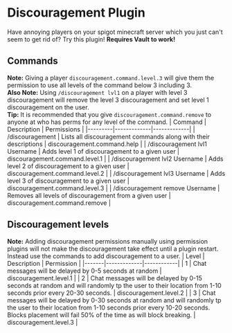 # Discouragement Plugin
Have annoying players on your spigot minecraft server which you just can't seem to get rid of? Try this plugin!
**Requires Vault to work!**

## Commands
**Note:** Giving a player `discouragement.command.level.3` will give them the permission to use all levels of the command below 3 including 3.  
**Also Note:** Using `/discouragement lvl1` on a player with level 3 discouragement will remove the level 3 discouragement and set level 1 discouragement on the user.  
**Tip:** It is recommended that you give `discouragement.command.remove` to anyone at who has perms for any level of the command.
| Command | Description | Permissions |
|---------|-------------|-------------|
| /discouragement | Lists all discouragement commands along with their descriptions | discouragement.command.help |
| /discouragement lvl1 Username | Adds level 1 of discouragement to a given user | discouragement.command.level.1 |
| /discouragement lvl2 Username | Adds level 2 of discouragement to a given user | discouragement.command.level.2 |
| /discouragement lvl3 Username | Adds level 3 of discouragement to a given user | discouragement.command.level.3 |
| /discouragement remove Username | Removes all levels of discouragement from a given user | discouragement.command.remove |

## Discouragement levels
**Note:** Adding discouragement permissions manually using permission plugins will not make the discouragement take effect until a plugin restart. Instead use the commands to add discouragement to a user.
| Level | Description | Permission |
|-------|-------------|------------|
| 1 | Chat messages will be delayed by 0-5 seconds at random | discouragement.level.1 |
| 2 | Chat messages will be delayed by 0-15 seconds at random and will randomly tp the user to their location from 1-10 seconds prior every 20-30 seconds. | discouragement.level.2 |
| 3 | Chat messages will be delayed by 0-30 seconds at random and will randomly tp the user to their location from 1-10 seconds prior every 10-20 seconds. Blocks placement will fail 50% of the time as will block breaking. | discouragement.level.3 |